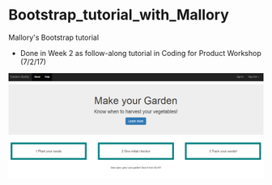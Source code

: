 # Bootstrap_tutorial_with_Mallory
Mallory's Bootstrap tutorial

- Done in Week 2 as follow-along tutorial in Coding for Product Workshop (7/2/17)

![bootstraptut](bootstraptut.png)
